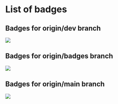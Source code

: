 # List of badges

## Badges for origin/dev branch

![](https://github.com/ywata/branch-badges/actions/workflows/blank.yml/badge.svg?branch=dev)
## Badges for origin/badges branch

![](https://github.com/ywata/branch-badges/actions/workflows/blank.yml/badge.svg?branch=badges)
## Badges for origin/main branch

![](https://github.com/ywata/branch-badges/actions/workflows/blank.yml/badge.svg?branch=main)

